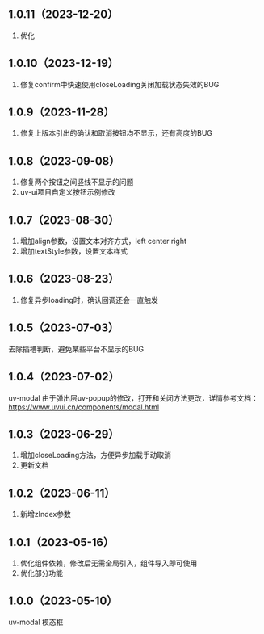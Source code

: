 ## 1.0.11（2023-12-20）
1. 优化
## 1.0.10（2023-12-19）
1. 修复confirm中快速使用closeLoading关闭加载状态失效的BUG
## 1.0.9（2023-11-28）
1. 修复上版本引出的确认和取消按钮均不显示，还有高度的BUG
## 1.0.8（2023-09-08）
1. 修复两个按钮之间竖线不显示的问题
2. uv-ui项目自定义按钮示例修改
## 1.0.7（2023-08-30）
1. 增加align参数，设置文本对齐方式，left  center right
2. 增加textStyle参数，设置文本样式
## 1.0.6（2023-08-23）
1. 修复异步loading时，确认回调还会一直触发
## 1.0.5（2023-07-03）
去除插槽判断，避免某些平台不显示的BUG
## 1.0.4（2023-07-02）
uv-modal  由于弹出层uv-popup的修改，打开和关闭方法更改，详情参考文档：https://www.uvui.cn/components/modal.html
## 1.0.3（2023-06-29）
1. 增加closeLoading方法，方便异步加载手动取消
2. 更新文档
## 1.0.2（2023-06-11）
1. 新增zIndex参数
## 1.0.1（2023-05-16）
1. 优化组件依赖，修改后无需全局引入，组件导入即可使用
2. 优化部分功能
## 1.0.0（2023-05-10）
uv-modal 模态框
